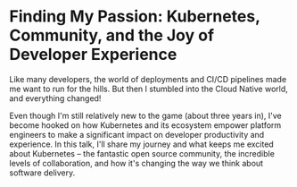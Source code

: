 # Finding My Passion: Kubernetes, Community, and the Joy of Developer Experience

Like many developers, the world of deployments and CI/CD pipelines made me want to run for the hills. But then I
stumbled into the Cloud Native world, and everything changed!

Even though I'm still relatively new to the game (about three years in), I've become hooked on how Kubernetes and its
ecosystem empower platform engineers to make a significant impact on developer productivity and experience. In this
talk, I'll share my journey and what keeps me excited about Kubernetes – the fantastic open source community, the
incredible levels of collaboration, and how it's changing the way we think about software delivery.